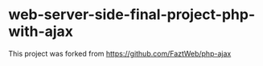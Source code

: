 # web-server-side-final-project-php-with-ajax

This project was forked from https://github.com/FaztWeb/php-ajax
